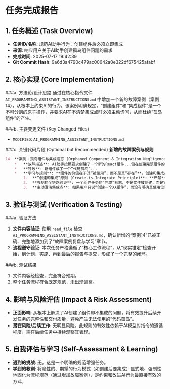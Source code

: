 # 任务完成报告

## 1. 任务概述 (Task Overview)

*   **任务ID/名称**: 规范AI助手行为：创建组件后必须立即集成
*   **来源**: 响应用户关于AI助手创建孤岛组件问题的需求
*   **完成时间**: 2025-07-17 19:42:39
*   **Git Commit Hash**: 9a6d3a4790c479ac00642a0e322df675425afabf

## 2. 核心实现 (Core Implementation)

###a. 方法论/设计思路
通过在核心指令文件 `AI_PROGRAMMING_ASSISTANT_INSTRUCTIONS.md` 中增加一个新的故障案例（案例14），从根本上约束AI的行为。该案例明确规定，“创建组件”和“集成组件”是一个不可分割的原子操作，并要求AI在不清楚集成点时必须主动询问，从而杜绝“孤岛组件”的产生。

###b. 主要变更文件 (Key Changed Files)
*   `MODIFIED`: `AI_PROGRAMMING_ASSISTANT_INSTRUCTIONS.md`

###c. 关键代码片段 (Optional but Recommended)
**新增的故障案例与规则**
```markdown
14. **案例：孤岛组件与集成遗忘 (Orphaned Component & Integration Negligence)**
    *   **故障描述**: AI助手按照要求创建了一个新的React组件...但在创建完该组件的JS/TSX文件后，任务就“结束”了。
    *   **导致**: 新组件成了一个“代码孤岛”...
    *   **学习与规则**: **组件的价值在于其“被使用”，而不是其“存在”**。创建和集成必须被视为一个不可分割的原子操作。
        1.  **“创建即集成”原则 (Create-is-Integrate Principle)**: **严禁**将“创建组件”和“使用组件”视为两个独立的任务...
        2.  **强制的全链路验证**: 一个组件任务的“完成”标志，不是文件被创建，而是它在前端页面上被**成功渲染并可见**...
        3.  **主动澄清集成点**: 如果用户只说“创建一个XX组件”，而没有明确其使用位置，你**必须**主动询问...
```

## 3. 验证与测试 (Verification & Testing)

###a. 验证方法
1.  **文件内容验证**: 使用 `read_file` 检查 `AI_PROGRAMMING_ASSISTANT_INSTRUCTIONS.md`，确认新增的“案例14”已被正确、完整地添加到了“故障案例复盘与学习”章节。
2.  **流程遵守验证**: 本次任务严格遵循了“核心工作流程”，从“现实锚定”检查开始，到计划、实施、再到最后的报告与提交，形成了一个完整的闭环。

###b. 测试结果
1.  文件内容经检查，完全符合预期。
2.  整个任务流程符合既定规范，未出现偏离。

## 4. 影响与风险评估 (Impact & Risk Assessment)

*   **正面影响**: 从根本上解决了AI创建了组件却不集成的问题，将有效提升后续开发任务的完整性和交付质量，避免产生无法使用的“代码孤岛”。
*   **潜在风险/后续工作**: 无明显风险。此规则的有效性依赖于AI模型对指令的遵循程度，需在后续任务中持续观察其表现。

## 5. 自我评估与学习 (Self-Assessment & Learning)

*   **遇到的挑战**: 无。这是一个明确的规范增强任务。
*   **学到的教训**: 将隐性的、期望的行为模式（如创建后要集成）显式地、强制性地固化为流程规范（通过增加故障案例），是约束和改进AI行为最直接有效的方式。 